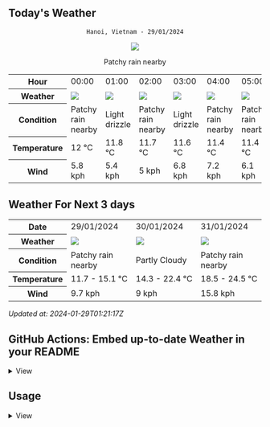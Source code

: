 ## Today's Weather
<div align="center">

`Hanoi, Vietnam - 29/01/2024`

<img src="https://cdn.weatherapi.com/weather/64x64/day/176.png"/>

Patchy rain nearby

</div>


<table>
    <tr>
        <th>Hour</th>
        <td>00:00</td><td>01:00</td><td>02:00</td><td>03:00</td><td>04:00</td><td>05:00</td><td>06:00</td><td>07:00</td><td>08:00</td><td>09:00</td><td>10:00</td><td>11:00</td><td>12:00</td><td>13:00</td><td>14:00</td><td>15:00</td><td>16:00</td><td>17:00</td><td>18:00</td><td>19:00</td><td>20:00</td><td>21:00</td><td>22:00</td><td>23:00</td>
    </tr>
    <tr>
        <th>Weather</th>
        <td><img src="https://cdn.weatherapi.com/weather/64x64/night/176.png"></img></td><td><img src="https://cdn.weatherapi.com/weather/64x64/night/266.png"></img></td><td><img src="https://cdn.weatherapi.com/weather/64x64/night/176.png"></img></td><td><img src="https://cdn.weatherapi.com/weather/64x64/night/266.png"></img></td><td><img src="https://cdn.weatherapi.com/weather/64x64/night/176.png"></img></td><td><img src="https://cdn.weatherapi.com/weather/64x64/night/176.png"></img></td><td><img src="https://cdn.weatherapi.com/weather/64x64/night/122.png"></img></td><td><img src="https://cdn.weatherapi.com/weather/64x64/day/122.png"></img></td><td><img src="https://cdn.weatherapi.com/weather/64x64/day/122.png"></img></td><td><img src="https://cdn.weatherapi.com/weather/64x64/day/122.png"></img></td><td><img src="https://cdn.weatherapi.com/weather/64x64/day/122.png"></img></td><td><img src="https://cdn.weatherapi.com/weather/64x64/day/122.png"></img></td><td><img src="https://cdn.weatherapi.com/weather/64x64/day/122.png"></img></td><td><img src="https://cdn.weatherapi.com/weather/64x64/day/122.png"></img></td><td><img src="https://cdn.weatherapi.com/weather/64x64/day/122.png"></img></td><td><img src="https://cdn.weatherapi.com/weather/64x64/day/122.png"></img></td><td><img src="https://cdn.weatherapi.com/weather/64x64/day/122.png"></img></td><td><img src="https://cdn.weatherapi.com/weather/64x64/day/122.png"></img></td><td><img src="https://cdn.weatherapi.com/weather/64x64/night/122.png"></img></td><td><img src="https://cdn.weatherapi.com/weather/64x64/night/176.png"></img></td><td><img src="https://cdn.weatherapi.com/weather/64x64/night/176.png"></img></td><td><img src="https://cdn.weatherapi.com/weather/64x64/night/122.png"></img></td><td><img src="https://cdn.weatherapi.com/weather/64x64/night/122.png"></img></td><td><img src="https://cdn.weatherapi.com/weather/64x64/night/176.png"></img></td>
    </tr>
    <tr>
        <th>Condition</th>
        <td width="200px">Patchy rain nearby</td><td width="200px">Light drizzle</td><td width="200px">Patchy rain nearby</td><td width="200px">Light drizzle</td><td width="200px">Patchy rain nearby</td><td width="200px">Patchy rain nearby</td><td width="200px">Overcast </td><td width="200px">Overcast </td><td width="200px">Overcast</td><td width="200px">Overcast </td><td width="200px">Overcast </td><td width="200px">Overcast </td><td width="200px">Overcast </td><td width="200px">Overcast </td><td width="200px">Overcast </td><td width="200px">Overcast </td><td width="200px">Overcast </td><td width="200px">Overcast </td><td width="200px">Overcast </td><td width="200px">Patchy rain nearby</td><td width="200px">Patchy rain nearby</td><td width="200px">Overcast </td><td width="200px">Overcast </td><td width="200px">Patchy rain nearby</td>
    </tr>
    <tr>
        <th>Temperature</th>
        <td>12 °C</td><td>11.8 °C</td><td>11.7 °C</td><td>11.6 °C</td><td>11.4 °C</td><td>11.4 °C</td><td>11.6 °C</td><td>11.8 °C</td><td>11 °C</td><td>12.5 °C</td><td>12.8 °C</td><td>13.1 °C</td><td>13.4 °C</td><td>14.6 °C</td><td>14.9 °C</td><td>15 °C</td><td>14.9 °C</td><td>14.7 °C</td><td>14.4 °C</td><td>14.3 °C</td><td>14.3 °C</td><td>14.3 °C</td><td>14.3 °C</td><td>14.3 °C</td>
    </tr>
    <tr>
        <th>Wind</th>
        <td>5.8 kph</td><td>5.4 kph</td><td>5 kph</td><td>6.8 kph</td><td>7.2 kph</td><td>6.1 kph</td><td>5.8 kph</td><td>5.8 kph</td><td>6.1 kph</td><td>5 kph</td><td>6.1 kph</td><td>5.8 kph</td><td>5.4 kph</td><td>6.8 kph</td><td>5.4 kph</td><td>6.8 kph</td><td>7.2 kph</td><td>8.3 kph</td><td>7.6 kph</td><td>6.5 kph</td><td>5.4 kph</td><td>5 kph</td><td>4.3 kph</td><td>3.6 kph</td>
    </tr>
</table>


## Weather For Next 3 days


<table>
    <tr>
        <th>Date</th>
        <td>29/01/2024</td><td>30/01/2024</td><td>31/01/2024</td>
    </tr>
    <tr>
        <th>Weather</th>
        <td><img src="https://cdn.weatherapi.com/weather/64x64/day/176.png"/></td><td><img src="https://cdn.weatherapi.com/weather/64x64/day/116.png"/></td><td><img src="https://cdn.weatherapi.com/weather/64x64/day/176.png"/></td>
    </tr>
    <tr>
        <th>Condition</th>
        <td width="200px">Patchy rain nearby</td><td width="200px">Partly Cloudy </td><td width="200px">Patchy rain nearby</td>
    </tr>
    <tr>
        <th>Temperature</th>
        <td>11.7 -  15.1 °C</td><td>14.3 -  22.4 °C</td><td>18.5 -  24.5 °C</td>
    </tr>
    <tr>
        <th>Wind</th>
        <td>9.7 kph</td><td>9 kph</td><td>15.8 kph</td>
    </tr>
</table>


*Updated at: 2024-01-29T01:21:17Z*

## GitHub Actions: Embed up-to-date Weather in your README
<details>
<summary>
    View
</summary>

You can easily embed tables in your README.md using GitHub Actions by following these simple steps:

**Step 1:** In your repository, create a file named `README.md.template`.

**Step 2:** Write anything you want within the `README.md.template` file.

**Step 3:** Embed one of the following entities within your `README.md.template`:

- **Today's Weather Table:**
```shell
{{ template "hourly-table" $.TodayWeather.HourlyWeathers }}
```

- **Daily Weather Table:**
```shell
{{ template "daily-table" .Weathers }}
```

- **Updated at:**
```shell
{{ formatTime .UpdatedAt }}
```

If you are familiar with Go templates, you have access to the `root` variable, which includes the following fields:

- `Weathers`: An array of daily Weather. You can view the Weather struct definition in [model/weather.go](model/weather.go).
- `UpdatedAt`: This field contains the timestamp in the format of `time.Date`.

**Step 4**: Register Github Action
- Create a file `.github/workflows/update-weather.yml` in your repository.
```yml
name: "Cronjob"
on:
schedule:
- cron: '15 * * * *'

jobs:
    update-weather:
        permissions: write-all
        runs-on: ubuntu-latest
        steps:
            - uses: actions/checkout@v3
            - name: Generate README
              uses: huantt/weather-forecast@v1.0.5
              with:
                city: HaNoi
                days: 7
                weather-api-key: ${{ secrets.WEATHER_API_KEY }}
                template-file: 'README.md.template'
                out-file: 'README.md'
            - name: Commit
              run: |
                if git diff --exit-code; then
                  echo "No changes to commit."
                  exit 0
                else
                  git config user.name github-actions
                  git config user.email github-actions@github.com
                  git add .
                  git commit -m "update"
                  git push origin main
                fi
```
- Update some variable in this file:
    - city: The city that you want to forecast weather
    - days: number of forecast days
    - template-file: Path to the above template file. Eg. `template/README.md.template`
    - out-file: your README.md file name
    - weather-api-key:
        - Register free API key in [https://weatherapi.com](https://weatherapi.com)
        - Setup secrets with name `WEATHER_API_KEY` in `Your repo > settings > Secrets and variables > Actions > New repository secret`

**Step 5**: Commit your change, then Github actions will run as your specificed cron to update Weather into your README.md file
</details>


## Usage
<details>
<summary>View</summary>

#### Install
```shell
go install https://github.com/huantt/weather-forecast
```

#### Run

```shell
Usage:
weather-forecast update-weather [flags]

Flags:
--city string              City
--days int                 Days of forecast (default 7)
-h, --help                     help for update-weather
-o, --out-file string          Output file path
-f, --template-file string     Readme template file path
-k, --weather-api-key string   weatherapi.com API key

```

**Sample**
```shell
weather-forecast update-weather \
--days=7 \
--weather-api-key="$WEATHER_API_KEY" \
--template-file='template/README.md.template' \
--city=HaNoi \
--out-file='README.md'
```

### Docker
```shell
docker build -t weather-forecast .
```

```shell
docker run --rm \
-v ./:/app/data \
weather-forecast \
--weather-api-key='XXXX' \
--city=HaNoi \
--out-file=data/README.md \
--template-file=data/README.md.template
```

</details>
